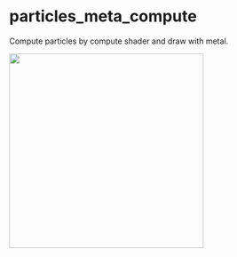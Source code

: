 # particles_meta_compute

Compute particles by compute shader and draw with metal.

<kbd><img src="https://user-images.githubusercontent.com/5572875/87341061-eb762e80-c583-11ea-8f94-ca10d60436ca.gif" width="350"></kbd>

